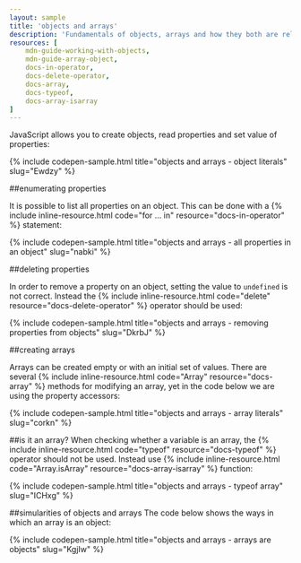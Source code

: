 ```yaml
---
layout: sample
title: 'objects and arrays'
description: 'Fundamentals of objects, arrays and how they both are related.'
resources: [
    mdn-guide-working-with-objects,
    mdn-guide-array-object,
    docs-in-operator,
    docs-delete-operator,
    docs-array,
    docs-typeof,
    docs-array-isarray
]
---
```


JavaScript allows you to create objects, read properties and set value of properties:

{% include codepen-sample.html title="objects and arrays - object literals" slug="Ewdzy" %}


##enumerating properties

It is possible to list all properties on an object.  This can be done with a {% include inline-resource.html code="for ... in" resource="docs-in-operator" %} statement:

{% include codepen-sample.html title="objects and arrays - all properties in an object" slug="nabki" %}

##deleting properties

In order to remove a property on an object, setting the value to `undefined` is not correct.  Instead the {% include inline-resource.html code="delete" resource="docs-delete-operator" %} operator should be used:

{% include codepen-sample.html title="objects and arrays - removing properties from objects" slug="DkrbJ" %}


##creating arrays

Arrays can be created empty or with an initial set of values. There are several {% include inline-resource.html code="Array" resource="docs-array" %} methods for modifying an array, yet in the code below we are using the property accessors:

{% include codepen-sample.html title="objects and arrays - array literals" slug="corkn" %}

##is it an array?
When checking whether a variable is an array, the {% include inline-resource.html code="typeof" resource="docs-typeof" %} operator should not be used.  Instead use {% include inline-resource.html code="Array.isArray" resource="docs-array-isarray" %} function:

{% include codepen-sample.html title="objects and arrays - typeof array" slug="ICHxg" %}

##simularities of objects and arrays
The code below shows the ways in which an array is an object:

{% include codepen-sample.html title="objects and arrays - arrays are objects" slug="KgjIw" %}
